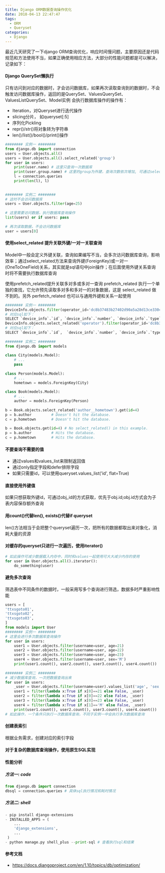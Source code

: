 ```yaml
---
title: Django ORM数据查询操作优化
date: 2018-04-13 22:47:47
tags:
  - ORM
  - Queryset
categories:
  - Django
---
```

最近几天研究了一下django ORM查询优化，响应时间慢问题，主要原因还是代码规范和方法使用不当，如果正确使用相应方法，大部分的性能问题都是可以解决，记录如下：

#### Django QuerySet懒执行
只有访问到对应的数据时，才会访问数据库，如果再次读取查询到的数据时，不会触发访问数据库操作，返回的是QuerySet、ValuesQuerySet、ValuesListQuerySet、Model实例
会执行数据库操作的操作有：
- Iteration，对Queryset进行迭代操作
- slicing分片， 如queryset[:5]
- 序列化Pickling
- repr()/str()将对象转为字符串
- len()/list()/bool()/print()操作

```python
######## 实例一 ########
from django.db import connection
users = User.objects.all()
users = User.objects.all().select_related('group')
for user in users:
    print(user.name) # 这里只查询一次数据库
    print(user.group.name) # 这里的group为外键，查询次数依次增加, 可通过select_related()来解决多次查询数据库问题
    l = connection.queries
    print(len(l), l)
 
 
######## 实例二 ########
# 这时不会访问数据库
users = User.objects.filter(age=25)
 
# 这里需要访问数据，执行数据库查询操作
list(users) or if users: pass
 
# 再次读取数据，不会访问数据库
user = users[0]
```
#### 使用select_related 提升关联外键/一对一关联查询
Model中一般会定义外键关联，查询如果编写不当，会多次访问数据库查询，影响效率；通过select_related方法来查询外键(ForeignKey)或一对一(OneToOneField)关系，其实就是sql语句中join操作；在后面使用外键关系查询时将不需要执行数据库查询

使用prefetch_related提升关联多对多或多对一查询
prefetch_related 执行一个单独的查找，它允许预先读取多对多和多对一的对象数据，这是 select_related 做不到的。另外 perfetch_related 也可以与通用外键和关系一起使用
```python
######## 实例一 ########
DeviceInfo.objects.filter(operator_id='dc8b37483b27402d90a5a28d13ce330c')
# 对应sql如下：
SELECT `device_info`.`id`, `device_info`.`number`, `device_info`.`type`, `device_info`.`plate_no_id`, `device_info`.`status`, `device_info`.`offline_date`,  `device_info`.`operator_id` FROM `device_info` WHERE `device_info`.`operator_id` = dc8b37483b27402d90a5a28d13ce330c
DeviceInfo.objects.select_related('operator').filter(operator_id='dc8b37483b27402d90a5a28d13ce330c')
# 对应sql如下：
SELECT `device_info`.`id`,  `device_info`.`number`, `device_info`.`type`, `device_info`.`plate_no_id`, `device_info`.`status`, `device_info`.`offline_date`, `device_info`.`operator_id`, `user`.`password`, `user`.`last_login`, `user`.`is_superuser`, `user`.`id`, `user`.`created_at`, `user`.`is_deleted`, `user`.`mobile_number`, `user`.`is_active`, `user`.`is_staff`, `user`.`is_driver`, `user`.`depgroup_id` FROM `device_info` INNER JOIN `user` ON (`device_info`.`operator_id` = `user`.`id`) WHERE `device_info`.`operator_id` = dc8b37483b27402d90a5a28d13ce330c
 
######## 实例二 ########
from django.db import models
 
class City(models.Model):
    # ...
    pass
 
class Person(models.Model):
    # ...
    hometown = models.ForeignKey(City)
 
class Book(models.Model):
    # ...
    author = models.ForeignKey(Person)
 
b = Book.objects.select_related('author__hometown').get(id=4)
p = b.author         # Doesn't hit the database.
c = p.hometown       # Doesn't hit the database.
 
b = Book.objects.get(id=4) # No select_related() in this example.
p = b.author         # Hits the database.
c = p.hometown       # Hits the database.
```
#### 不要查询不需要的值
- 通过values和values_list来限制返回值
- 通过only指定字段和defer排除字段
- 如果只需要id，可以使用queryset.values_list('id', flat=True)

#### 直接使用外键值
如果只想获取外键id，可通过obj_id的方式获取，优先于obj.id;obj.id方式会为子表内容保存额外查询

#### 用count()代替len(), exists()代替if queryset
len()方法相当于会把整个queryset遍历一次，把所有的数据都取出来对象化，消耗大量的资源
#### 对缓存的queryset只进行一次遍历，使用iterator()
```python
# 如此操作可减少数据载入内存中，同时和values一起使用可大大减少内存的使用
for user in User.objects.all().iterator():
    do_something(user)
```
#### 避免多次查询
筛选表中不同条件的数据时，一般采用写多个查询进行筛选，数据多时严重影响性能
```python
users = [
'ttxsgoto01',
'ttxsgoto02',
'ttxsgoto03',
]
from models import User
######## 实例一 ########
# 这里会进行多次数据库查询操作
for user in users:
    user1 = User.objects.filter(username=user, age=21)
    user2 = User.objects.filter(username=user, age=22)
    user3 = User.objects.filter(username=user, age=23)
    user4 = User.objects.filter(username=user, sex='M')
    print(user1.count(), user2.count(), user3.count(), user4.count())
 
######## 实例二 ########
# 减少数据库查询，一次把数据查询出来
for user in users:
    _user = User.objects.filter(username=user).values_list('age', 'sex')
    user1 = filter(lambda x:True if x[0]==21 else False, _user)
    user2 = filter(lambda x:True if x[0]==22 else False, _user)
    user3 = filter(lambda x:True if x[0]==23 else False, _user)
    user4 = filter(lambda x:True if x[1]=='M' else False, _user)
    print(user1.count(), user2.count(), user3.count(), user4.count())
# 如此操作，一个条件只执行一次数据库查询，不同于实例一中会执行多次数据库查询
```

#### 创建表索引
根据业务需求，创建对应的索引字段

#### 对于复杂的数据库查询操作，使用原生SQL实现

#### 性能分析
##### 方法一: code
```python
from django.db import connection
dbsql = connection.queries # 具体sql执行情况和耗时情况
```
##### 方法二: shell
```python
- pip install django-extensions
- INSTALLED_APPS = (
    ...
    'django_extensions',
    ...
 )
- python manage.py shell_plus --print-sql # 查看执行sql和结果
```

#### 参考文档
- https://docs.djangoproject.com/en/1.10/topics/db/optimization/




